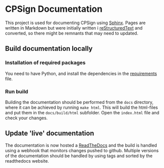 # CPSign Documentation

This project is used for documenting CPSign using [Sphinx](http://www.sphinx-doc.org/en/stable/). Pages are written in Markdown but were initially written i [reStructuredText](http://docutils.sourceforge.net/rst.html) and converted, so there might be remnants that may need to updated.


## Build documentation locally

### Installation of required packages

You need to have Python, and install the dependencies in the [requirements](docs/requirements.txt) file. 

### Run build

Building the documentation should be performed from the `docs` directory, where it can be achieved by running `make html`.  This will build the html-files and put them in the `docs/build/html` subfolder. Open the `index.html` file and check your changes.

## Update 'live' documentation

The documentation is now hosted a [ReadTheDocs](https://cpsign.readthedocs.io/en/latest/) and the build is handled using a webhook that monitors changes pushed to github. Multiple versions of the documentation should be handled by using tags and sorted by the readthedocs website.